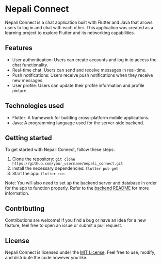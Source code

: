 # Nepali Connect

Nepali Connect is a chat application built with Flutter and Java that allows users to log in and chat with each other. This application was created as a learning project to explore Flutter and its networking capabilities.

## Features

- User authentication: Users can create accounts and log in to access the chat functionality.
- Real-time chat: Users can send and receive messages in real-time.
- Push notifications: Users receive push notifications when they receive new messages.
- User profile: Users can update their profile information and profile picture.

## Technologies used

- Flutter: A framework for building cross-platform mobile applications.
- Java: A programming language used for the server-side backend.

## Getting started

To get started with Nepali Connect, follow these steps:

1. Clone the repository: `git clone https://github.com/your_username/nepali_connect.git`
2. Install the necessary dependencies: `flutter pub get`
3. Start the app: `flutter run`

Note: You will also need to set up the backend server and database in order for the app to function properly. Refer to the [backend README](./backend/README.md) for more information.

## Contributing

Contributions are welcome! If you find a bug or have an idea for a new feature, feel free to open an issue or submit a pull request.

## License

Nepali Connect is licensed under the [MIT License](./LICENSE). Feel free to use, modify, and distribute the code however you like.
